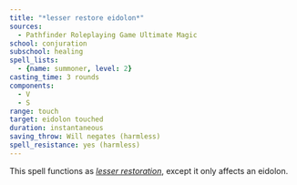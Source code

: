 ```yaml
---
title: "*lesser restore eidolon*"
sources:
  - Pathfinder Roleplaying Game Ultimate Magic
school: conjuration
subschool: healing
spell_lists:
  - {name: summoner, level: 2}
casting_time: 3 rounds
components:
  - V
  - S
range: touch
target: eidolon touched
duration: instantaneous
saving_throw: Will negates (harmless)
spell_resistance: yes (harmless)
---
```


This spell functions as [*lesser restoration*](/spells/lesser-restoration/), except it only affects an eidolon.

